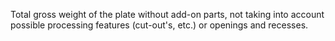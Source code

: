 Total gross weight of the plate without add-on parts, not taking into account possible processing features (cut-out's, etc.) or openings and recesses.
